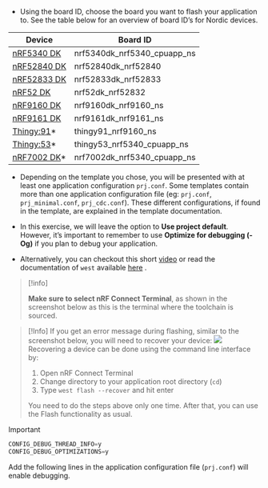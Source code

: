 - Using the board ID, choose the board you want to flash your application to. See the table below for an overview of board ID’s for Nordic devices.

| **Device**                                                                              | **Board ID**                |
| --------------------------------------------------------------------------------------- | --------------------------- |
| [nRF5340 DK](https://www.nordicsemi.com/Products/Development-hardware/nrf5340-dk)       | nrf5340dk_nrf5340_cpuapp_ns |
| [nRF52840 DK](https://www.nordicsemi.com/Products/Development-hardware/nrf52840-dk)     | nrf52840dk_nrf52840         |
| [nRF52833 DK](https://www.nordicsemi.com/Products/Development-hardware/nrf52833-dk)     | nrf52833dk_nrf52833         |
| [nRF52 DK](https://www.nordicsemi.com/Products/Development-hardware/nrf52-dk)           | nrf52dk_nrf52832            |
| [nRF9160 DK](https://www.nordicsemi.com/Products/Development-hardware/nrf9160-dk)       | nrf9160dk_nrf9160_ns        |
| [nRF9161 DK](https://www.nordicsemi.com/Products/Development-hardware/nRF9161-DK)       | nrf9161dk_nrf9161_ns        |
| [Thingy:91](https://www.nordicsemi.com/Products/Development-hardware/Nordic-Thingy-91)* | thingy91_nrf9160_ns         |
| [Thingy:53](https://www.nordicsemi.com/Products/Development-hardware/Nordic-Thingy-53)* | thingy53_nrf5340_cpuapp_ns  |
| [nRF7002 DK](https://www.nordicsemi.com/Products/Development-hardware/nRF7002-DK)*      | nrf7002dk_nrf5340_cpuapp_ns |
- Depending on the template you chose, you will be presented with at least one application configuration `prj.conf`. Some templates contain more than one application configuration file (eg: `prj.conf`, `prj_minimal.conf`, `prj_cdc.conf`). These different configurations, if found in the template, are explained in the template documentation.

- In this exercise, we will leave the option to **Use project default**. However, it’s important to remember to use **Optimize for debugging (-Og)** if you plan to debug your application.

- Alternatively, you can checkout this short [video](https://www.youtube.com/watch?v=gQfm9Vlgags&list=PLx_tBuQ_KSqEt7NK-H7Lu78lT2OijwIMl&index=7) or read the documentation of `west` available [here](https://developer.nordicsemi.com/nRF_Connect_SDK/doc/latest/zephyr/develop/west/index.html#) .
> [!info]
> 
> **Make sure to select nRF Connect Terminal**, as shown in the screenshot below as this is the terminal where the toolchain is sourced.

> [!Info]
> If you get an error message during flashing, similar to the screenshot below, you will need to recover your device: ![](https://academy.nordicsemi.com/wp-content/uploads/2022/01/readback_protection.png)  
Recovering a device can be done using the command line interface by:  
> 1. Open nRF Connect Terminal  
> 2. Change directory to your application root directory (`cd`)  
> 3. Type `west flash --recover` and hit enter  
> 
> You need to do the steps above only one time. After that, you can use the Flash functionality as usual.

> [!Important]
> ```c
> CONFIG_DEBUG_THREAD_INFO=y
> CONFIG_DEBUG_OPTIMIZATIONS=y
> ```
> Add the following lines in the application configuration file (`prj.conf`) will enable debugging.


